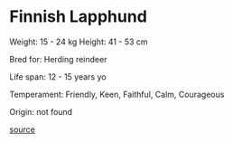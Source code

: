 # Finnish Lapphund

Weight: 15 - 24 kg
Height: 41 - 53 cm

Bred for: Herding reindeer

Life span: 12 - 15 years yo

Temperament: Friendly, Keen, Faithful, Calm, Courageous

Origin: not found

[source](https://api.thedogapi.com/v1/breeds/110)

